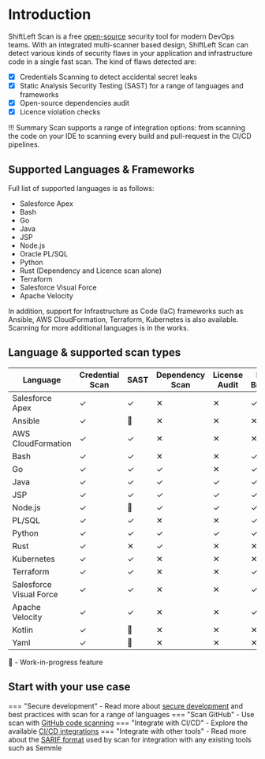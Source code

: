 # Introduction

ShiftLeft Scan is a free [open-source](https://github.com/ShiftLeftSecurity/sast-scan) security tool for modern DevOps teams. With an integrated multi-scanner based design, ShiftLeft Scan can detect various kinds of security flaws in your application and infrastructure code in a single fast scan. The kind of flaws detected are:

* [x] Credentials Scanning to detect accidental secret leaks
* [x] Static Analysis Security Testing (SAST) for a range of languages and frameworks
* [x] Open-source dependencies audit
* [x] Licence violation checks

!!! Summary
    Scan supports a range of integration options: from scanning the code on your IDE to scanning every build and pull-request in the CI/CD pipelines.

## Supported Languages & Frameworks

Full list of supported languages is as follows:

- Salesforce Apex
- Bash
- Go
- Java
- JSP
- Node.js
- Oracle PL/SQL
- Python
- Rust (Dependency and Licence scan alone)
- Terraform
- Salesforce Visual Force
- Apache Velocity

In addition, support for Infrastructure as Code (IaC) frameworks such as Ansible, AWS CloudFormation, Terraform, Kubernetes is also available. Scanning for more additional languages is in the works.

## Language & supported scan types

| Language | Credential Scan | SAST | Dependency Scan | License Audit | Build Breaker |
|----------|---------------------|------|-----------------|---------------|---------------|
| Salesforce Apex     | ✓ | ✓ | ✕ | ✕ | ✓ |
| Ansible     | ✓ | 🚧 | ✕ | ✕ | ✕ |
| AWS CloudFormation     | ✓ | ✓ | ✕ | ✕ | ✕ |
| Bash     | ✓ | ✓ | ✕ | ✕ | ✓ |
| Go     | ✓ | ✓ | ✓ | ✕ | ✓ |
| Java     | ✓ | ✓ | ✓ | ✓ | ✓ |
| JSP     | ✓ | ✓ | ✓ | ✓ | ✓ |
| Node.js     | ✓ | 🚧 | ✓ | ✓ | ✓ |
| PL/SQL     | ✓ | ✓ | ✕ | ✕ | ✓ |
| Python     | ✓ | ✓ | ✓ | ✓ | ✓ |
| Rust     | ✓ | ✕ | ✓ | ✕ | ✕ |
| Kubernetes     | ✓ | ✓ | ✕ | ✕ | ✕ |
| Terraform     | ✓ | ✓ | ✕ | ✕ | ✓ |
| Salesforce Visual Force     | ✓ | ✓ | ✕ | ✕ | ✓ |
| Apache Velocity     | ✓ | ✓ | ✕ | ✕ | ✓ |
| Kotlin     | ✓ | 🚧 | ✕ | ✕ | ✕ |
| Yaml     | ✓ | 🚧 | ✕ | ✕ | ✕ |

🚧 - Work-in-progress feature

## Start with your use case

=== "Secure development"
    - Read more about [secure development](secure-development/README.md) and best practices with scan for a range of languages
=== "Scan GitHub"
    - Use scan with [GitHub code scanning](integrations/code-scan.md)
=== "Integrate with CI/CD"
    - Explore the available [CI/CD integrations](integrations/README.md)
=== "Integrate with other tools"
    - Read more about the [SARIF format](integrations/sarif.md) used by scan for integration with any existing tools such as Semmle
